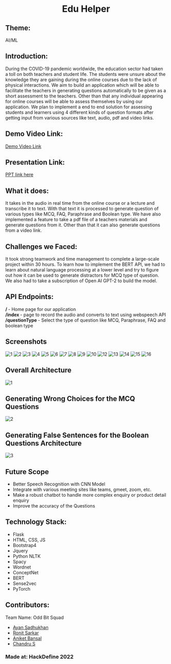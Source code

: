 <h1 align="center">Edu Helper</h1>
<p align="center">
</p>


## Theme:
AI/ML

## Introduction:
During the COVID-19 pandemic worldwide, the education sector had taken a toll on both teachers and student life. The students were unsure about the knowledge they are gaining during the online courses due to the lack of physical interactions. We aim to build an application which will be able to facilitate the teachers in generating questions automatically to be given as a short assessment to the teachers. Other than that any individual appearing for online courses will be able to assess themselves by using our application. We plan to implement a end to end solution for assessing students and learners using 4 different kinds of question formats after getting input from various sources like text, audio, pdf and video links.

  
## Demo Video Link:
  <a href="https://drive.google.com/file/d/1noe_IQ-2mBNea8YDuomiMPlbY3PAWnB_/view?usp=sharing">Demo Video Link</a>
  
## Presentation Link:
  <a href="https://www.canva.com/design/DAE5DvSZw28/ifSQPJLvTNLkul9g_Ku8gw/view?utm_content=DAE5DvSZw28&utm_campaign=designshare&utm_medium=link2&utm_source=sharebutton"> PPT link here </a>
  
  
## What it does:
It takes in the audio in real time from the online course or a lecture and transcribe it to text. With that text it is processed to generate question of various types like MCQ, FAQ, Paraphrase and Boolean type. We have also implemented a feature to take a pdf file of a teachers materials and generate questions from it. Other than that it can also generate questions from a video link.

## Challenges we Faced:
It took strong teamwork and time management to complete a large-scale project within 30 hours. To learn how to implement the BERT API, we had to learn about natural language processing at a lower level and try to figure out how it can be used to generate distractors for MCQ type of question. We also had to take a subscription of Open AI GPT-2 to build the model.

## API Endpoints:
<b>/                 </b>- Home page for our application <br>
<b>/index            </b>- page to record the audio and converts to text using webspeech API <br>
<b>/questionType     </b> - Select the type of question like MCQ, Paraphrase, FAQ and boolean type

## Screenshots
![1](https://user-images.githubusercontent.com/42286904/162557248-524f4854-c328-417c-9d95-8fa8cf913082.jpg)
![2](https://user-images.githubusercontent.com/42286904/162557250-81e7a34a-99ab-4a91-a28f-8d8c80b182bd.jpg)
![3](https://user-images.githubusercontent.com/42286904/162557251-153a163b-c4bb-41b0-a275-191e72a82803.jpg)
![4](https://user-images.githubusercontent.com/42286904/162557252-9f3c89b8-acfc-456c-9f00-c8ed38a87116.jpg)
![5](https://user-images.githubusercontent.com/42286904/162557235-ab6d881e-9670-495a-8810-58bcf558c520.jpg)
![6](https://user-images.githubusercontent.com/42286904/162557236-b93f1039-03ad-4f7c-9eb3-2a1dc040b68a.jpg)
![7](https://user-images.githubusercontent.com/42286904/162557238-c7c532bd-e12e-47ac-a227-8ff62209a4ad.jpg)
![8](https://user-images.githubusercontent.com/42286904/167292818-55f1a866-9f93-4444-a201-7a16d0f5c405.png)
![9](https://user-images.githubusercontent.com/42286904/167292863-f304e253-ada1-476a-a5ba-9209ba4bb9a2.png)
![10](https://user-images.githubusercontent.com/42286904/167292896-dc190bef-375a-4754-ba65-ac5e53d34654.png)
![12](https://user-images.githubusercontent.com/42286904/162557243-b095fd6b-9f28-4693-b33f-aff5f06588ed.jpg)
![13](https://user-images.githubusercontent.com/42286904/162557245-19355824-e301-4d9b-a385-03026ef252b7.jpg)
![14](https://user-images.githubusercontent.com/42286904/162557247-07368db7-f695-437c-a420-2e5f5ddf1241.jpg)
![15](https://user-images.githubusercontent.com/42286904/162557326-23f1c481-9cb2-4ac3-a3a2-bba30181967e.jpg)
![16](https://user-images.githubusercontent.com/42286904/162557328-5a93668a-4332-4517-b5a2-68d1bc8c44e0.jpg)




## Overall Architecture
![1](https://user-images.githubusercontent.com/42286904/159449919-3ba28167-7490-47b5-b426-4b8969f4b866.jpeg)
## Generating Wrong Choices for the MCQ Questions
![2](https://user-images.githubusercontent.com/42286904/159449943-b7d03b47-c8fd-49df-9cb4-ccbafc4e73e2.jpeg)
## Generating False Sentences for the Boolean Questions Architecture
![3](https://user-images.githubusercontent.com/42286904/159449950-0c1e6267-d97f-408a-9c52-1c6377ac3725.jpeg)



## Future Scope
- Better Speech Recognition with CNN Model
- Integrate with various meeting sites like teams, gmeet, zoom, etc.
- Make a robust chatbot to handle more complex enquiry or product detail enquiry
- Improve the accuracy of the Questions


## Technology Stack:
 - Flask
 - HTML, CSS, JS
 - Bootstrap4
 - Jquery
 - Python NLTK
 - Spacy
 - Wordnet
 - ConceptNet
 - BERT
 - Sense2vec
 - PyTorch
  

## Contributors:

Team Name: Odd Bit Squad

* [Ayan Sadhukhan](https://github.com/ayan2809)
* [Ronit Sarkar](https://github.com/Codee0101)
* [Aniket Bansal](https://github.com/nicolausmaximus)
* [Chandru S](https://github.com/CRag-01)


### Made at: HackDefine 2022
